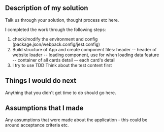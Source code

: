 ## Description of my solution

Talk us through your solution, thought process etc here.

I completed the work through the following steps:
1. check/modify the environment and config (package.json/webpack.config/jest.config)
2. Build structure of App and create component files:
   header -- header of website
   loader -- loading component, use for when loading data
   feature -- container of all cards
   detail -- each card's detail
3. I try to use TDD 
Think about the test content first 

## Things I would do next

Anything that you didn't get time to do should go here.

## Assumptions that I made

Any assumptions that were made about the application - this could be around acceptance criteria etc.
